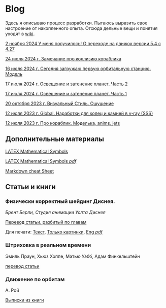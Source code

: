 # Blog

Здесь я описываю процесс разработки. Пытаюсь выразить свое настроение от накопленного опыта. Отсюда дельные вещи и понятия уходят в [wiki](https://github.com/wiresoftshade/The-Ring-wiki-blog/tree/main/wiki).

[2 ноября 2024 У меня получилось! О переходе на движок версии 5.4 с 4.27](02nov2024_worknotes.md)

[24 июля 2024 г. Замечание про коллизию кораблика](24Jul2024_worknotes.md)

[16 июля 2024 г. Сегодня загружаю первую орбитальную станцию. Модель](1607_station_worknotes.md)

[17 июля 2024 г. Освещение и затенение планет. Часть 2](Освещение-и-затенение-планет-Часть-2.md)

[17 июля 2024 г. Освещение и затенение планет. Часть 1](Освещение-и-затенение-планет-Часть-1.md)

[20 октября 2023 г. Визуальный Стиль. Ощущение](/blog/20Oct2023_worknotes.md)

[12 июля 2023 г. Global. Наработки для колец и камней в v-ray (SSS)](/blog/12Jul2023_worknotes.md)

[12 июля 2023 г. Про кораблик. Моделька, anims, jets](/blog/12Jul2023_2_worknotes.md)

## Дополнительные материалы

[LATEX Mathematical Symbols](/blog/LaTeXmath_notes.md)

[LATEX Mathematical Symbols *pdf*](/blog/additional/LaTeX_symbols.pdf)

[Markdown cheat Sheet](/blog/Markdown_cheat_Sheet.md)

## Статьи и книги

### Физически корректный шейдинг Диснея. 

_Брент Берли, Студия анимации Уолта Диснея_ 

[Перевод статьи, разбитый по главам](./PBS-Disney/README.md) 

Для печати: [Текст](/blog/PBS-Disney/Physically-Based-Shading-at-Disney-Print(article-translate).md), [Только картинки](/blog/PBS-Disney/Изображения.md), [Eng *pdf*](/books/s2012_pbs_disney_brdf_notes_v3.pdf)

### Штриховка в реальном времени

Эмиль Праун, Хьюз Хоппе, Мэтью Уэбб, Адам Финкельштейн

[перевод статьи](blog/Real-Time-Hatching-(article-translate).md)

### Движение по орбитам

А. Рой

[Выписки из книги](blog/А.Рой-Движение-по-орбитам.md)

